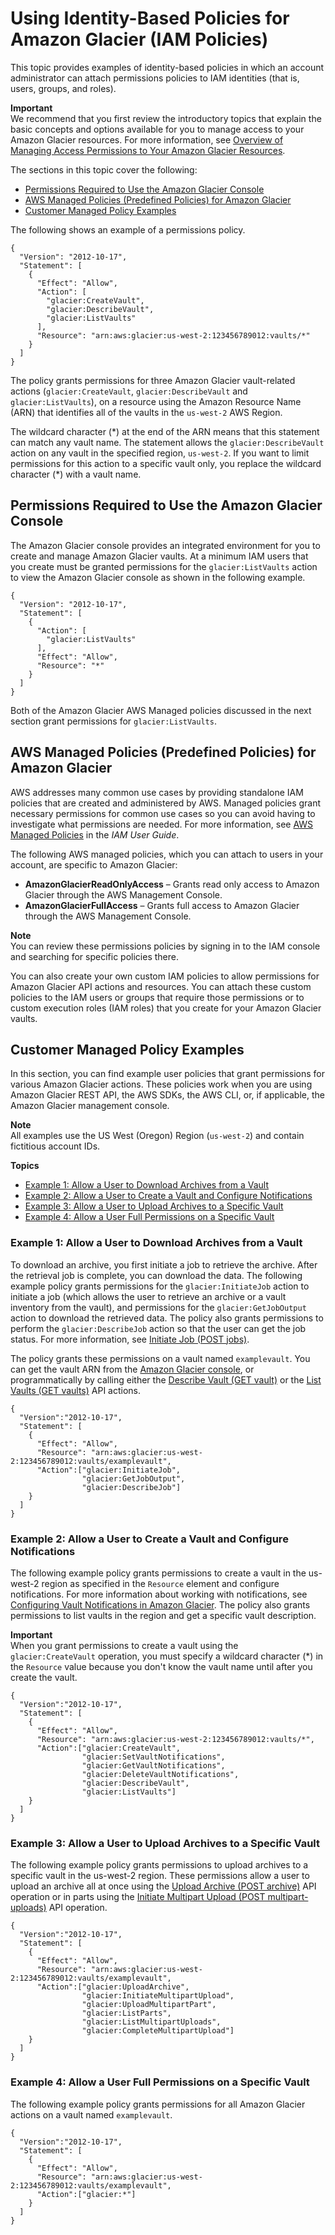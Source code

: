 # Using Identity\-Based Policies for Amazon Glacier \(IAM Policies\)<a name="access-control-identity-based"></a>

This topic provides examples of identity\-based policies in which an account administrator can attach permissions policies to IAM identities \(that is, users, groups, and roles\)\. 

**Important**  
 We recommend that you first review the introductory topics that explain the basic concepts and options available for you to manage access to your Amazon Glacier resources\. For more information, see [Overview of Managing Access Permissions to Your Amazon Glacier Resources](access-control-overview.md)\.

The sections in this topic cover the following:
+ [Permissions Required to Use the Amazon Glacier Console](#additional-console-required-permissions) 
+ [AWS Managed Policies \(Predefined Policies\) for Amazon Glacier](#access-policy-examples-aws-managed) 
+ [Customer Managed Policy Examples](#access-policy-examples-for-sdk-cli) 

The following shows an example of a permissions policy\.

```
{
  "Version": "2012-10-17",
  "Statement": [
    {
      "Effect": "Allow",
      "Action": [
        "glacier:CreateVault",
        "glacier:DescribeVault",
        "glacier:ListVaults"
      ],
      "Resource": "arn:aws:glacier:us-west-2:123456789012:vaults/*"
    }
  ]
}
```

The policy grants permissions for three Amazon Glacier vault\-related actions \(`glacier:CreateVault`, `glacier:DescribeVault` and `glacier:ListVaults`\), on a resource using the Amazon Resource Name \(ARN\) that identifies all of the vaults in the `us-west-2` AWS Region\. 

The wildcard character \(\*\) at the end of the ARN means that this statement can match any vault name\. The statement allows the `glacier:DescribeVault` action on any vault in the specified region, `us-west-2`\. If you want to limit permissions for this action to a specific vault only, you replace the wildcard character \(\*\) with a vault name\. 

## Permissions Required to Use the Amazon Glacier Console<a name="additional-console-required-permissions"></a>

The Amazon Glacier console provides an integrated environment for you to create and manage Amazon Glacier vaults\. At a minimum IAM users that you create must be granted permissions for the `glacier:ListVaults` action to view the Amazon Glacier console as shown in the following example\. 

```
{
  "Version": "2012-10-17",
  "Statement": [
    {
      "Action": [
        "glacier:ListVaults"     
      ],
      "Effect": "Allow",
      "Resource": "*"
    }
  ]
}
```

Both of the Amazon Glacier AWS Managed policies discussed in the next section grant permissions for `glacier:ListVaults`\. 

## AWS Managed Policies \(Predefined Policies\) for Amazon Glacier<a name="access-policy-examples-aws-managed"></a>

AWS addresses many common use cases by providing standalone IAM policies that are created and administered by AWS\. Managed policies grant necessary permissions for common use cases so you can avoid having to investigate what permissions are needed\. For more information, see [AWS Managed Policies](http://docs.aws.amazon.com/IAM/latest/UserGuide/access_policies_managed-vs-inline.html#aws-managed-policies) in the *IAM User Guide*\.

The following AWS managed policies, which you can attach to users in your account, are specific to Amazon Glacier:
+ **AmazonGlacierReadOnlyAccess** – Grants read only access to Amazon Glacier through the AWS Management Console\.
+ **AmazonGlacierFullAccess** – Grants full access to Amazon Glacier through the AWS Management Console\. 

**Note**  
You can review these permissions policies by signing in to the IAM console and searching for specific policies there\.

You can also create your own custom IAM policies to allow permissions for Amazon Glacier API actions and resources\. You can attach these custom policies to the IAM users or groups that require those permissions or to custom execution roles \(IAM roles\) that you create for your Amazon Glacier vaults\. 

## Customer Managed Policy Examples<a name="access-policy-examples-for-sdk-cli"></a>

In this section, you can find example user policies that grant permissions for various Amazon Glacier actions\. These policies work when you are using Amazon Glacier REST API, the AWS SDKs, the AWS CLI, or, if applicable, the Amazon Glacier management console\. 

**Note**  
All examples use the US West \(Oregon\) Region \(`us-west-2`\) and contain fictitious account IDs\.

**Topics**
+ [Example 1: Allow a User to Download Archives from a Vault](#vault-access-policy-example-init-jobs)
+ [Example 2: Allow a User to Create a Vault and Configure Notifications](#vault-access-policy-example-create-vault)
+ [Example 3: Allow a User to Upload Archives to a Specific Vault](#vault-access-policy-example-upload-archives)
+ [Example 4: Allow a User Full Permissions on a Specific Vault](#vault-access-policy-example-full-permission)

### Example 1: Allow a User to Download Archives from a Vault<a name="vault-access-policy-example-init-jobs"></a>

To download an archive, you first initiate a job to retrieve the archive\. After the retrieval job is complete, you can download the data\. The following example policy grants permissions for the `glacier:InitiateJob` action to initiate a job \(which allows the user to retrieve an archive or a vault inventory from the vault\), and permissions for the `glacier:GetJobOutput` action to download the retrieved data\. The policy also grants permissions to perform the `glacier:DescribeJob` action so that the user can get the job status\. For more information, see [Initiate Job \(POST jobs\)](api-initiate-job-post.md)\.

The policy grants these permissions on a vault named `examplevault`\. You can get the vault ARN from the [Amazon Glacier console](https://console.aws.amazon.com/glacier), or programmatically by calling either the [Describe Vault \(GET vault\)](api-vault-get.md) or the [List Vaults \(GET vaults\)](api-vaults-get.md) API actions\.

```
{
  "Version":"2012-10-17",
  "Statement": [
    {
      "Effect": "Allow",
      "Resource": "arn:aws:glacier:us-west-2:123456789012:vaults/examplevault",
      "Action":["glacier:InitiateJob",
                "glacier:GetJobOutput",
                "glacier:DescribeJob"] 
    }
  ]
}
```

### Example 2: Allow a User to Create a Vault and Configure Notifications<a name="vault-access-policy-example-create-vault"></a>

The following example policy grants permissions to create a vault in the us\-west\-2 region as specified in the `Resource` element and configure notifications\. For more information about working with notifications, see [Configuring Vault Notifications in Amazon Glacier](configuring-notifications.md)\. The policy also grants permissions to list vaults in the region and get a specific vault description\. 

**Important**  
When you grant permissions to create a vault using the `glacier:CreateVault` operation, you must specify a wildcard character \(\*\) in the `Resource` value because you don't know the vault name until after you create the vault\.

```
{
  "Version":"2012-10-17",
  "Statement": [
    {
      "Effect": "Allow",
      "Resource": "arn:aws:glacier:us-west-2:123456789012:vaults/*",
      "Action":["glacier:CreateVault",
                "glacier:SetVaultNotifications",
                "glacier:GetVaultNotifications",
                "glacier:DeleteVaultNotifications",
                "glacier:DescribeVault",
                "glacier:ListVaults"] 
    }
  ]
}
```

### Example 3: Allow a User to Upload Archives to a Specific Vault<a name="vault-access-policy-example-upload-archives"></a>

The following example policy grants permissions to upload archives to a specific vault in the us\-west\-2 region\. These permissions allow a user to upload an archive all at once using the [Upload Archive \(POST archive\)](api-archive-post.md) API operation or in parts using the [Initiate Multipart Upload \(POST multipart\-uploads\)](api-multipart-initiate-upload.md) API operation\.

```
{
  "Version":"2012-10-17",
  "Statement": [
    {
      "Effect": "Allow",
      "Resource": "arn:aws:glacier:us-west-2:123456789012:vaults/examplevault",
      "Action":["glacier:UploadArchive",
                "glacier:InitiateMultipartUpload",
                "glacier:UploadMultipartPart",
                "glacier:ListParts",
                "glacier:ListMultipartUploads",
                "glacier:CompleteMultipartUpload"] 
    }
  ]
}
```

### Example 4: Allow a User Full Permissions on a Specific Vault<a name="vault-access-policy-example-full-permission"></a>

The following example policy grants permissions for all Amazon Glacier actions on a vault named `examplevault`\.

```
{
  "Version":"2012-10-17",
  "Statement": [
    {
      "Effect": "Allow",
      "Resource": "arn:aws:glacier:us-west-2:123456789012:vaults/examplevault",
      "Action":["glacier:*"] 
    }
  ]
}
```